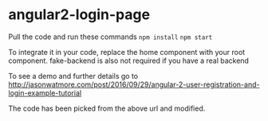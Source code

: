 # angular2-login-page

Pull the code and run these commands
`npm install`
`npm start`


To integrate it in your code, replace the home component with your root component.
fake-backend is also not required if you have a real backend

To see a demo and further details go to http://jasonwatmore.com/post/2016/09/29/angular-2-user-registration-and-login-example-tutorial

The code has been picked from the above url and modified.
